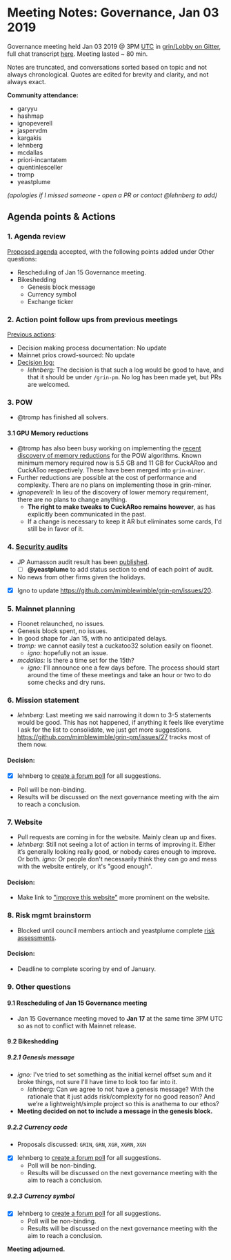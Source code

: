 # Meeting Notes: Governance, Jan 03 2019

Governance meeting held Jan 03 2019 @ 3PM [UTC](http://www.timebie.com/std/utc.php) in [grin/Lobby on Gitter](https://gitter.im/grin_community/Lobby), full chat transcript [here](https://gitter.im/grin_community/Lobby?at=5c2e238cbabbc178b21faa19). Meeting lasted ~ 80 min.

Notes are truncated, and conversations sorted based on topic and not always chronological. Quotes are edited for brevity and clarity, and not always exact. 

**Community attendance:**
* garyyu
* hashmap
* ignopeverell
* jaspervdm
* kargakis
* lehnberg
* mcdallas
* priori-incantatem
* quentinlesceller
* tromp
* yeastplume

_(apologies if I missed someone - open a PR or contact @lehnberg to add)_


## Agenda points & Actions

### 1. Agenda review
[Proposed agenda](https://github.com/mimblewimble/grin-pm/issues/31) accepted, with the following points added under Other questions:
* Rescheduling of Jan 15 Governance meeting.
* Bikeshedding
   * Genesis block message
   * Currency symbol
   * Exchange ticker

### 2. Action point follow ups from previous meetings

[Previous actions](https://github.com/mimblewimble/grin-pm/blob/master/notes/20181218-meeting-governance.md):
   * Decision making process documentation: No update
   * Mainnet prios crowd-sourced: No update
   * [Decision log:](https://github.com/mimblewimble/grin-pm/issues/30)
      * _lehnberg:_ The decision is that such a log would be good to have, and that it should be under `/grin-pm`. No log has been made yet, but PRs are welcomed.

### 3. POW
* @tromp has finished all solvers.

#### 3.1 GPU Memory reductions
* @tromp has also been busy working on implementing the [recent discovery of memory reductions](https://forum.grin.mw/t/gpu-mean-memory-reductions/1517) for the POW algorithms. Known minimum memory required now is 5.5 GB and 11 GB for CuckARoo and CuckAToo respectively. These have been merged into `grin-miner`.
* Further reductions are possible at the cost of performance and complexity. There are no plans on implementing those in grin-miner.
* _ignopeverell:_ In lieu of the discovery of lower memory requirement, there are no plans to change anything. 
   * **The right to make tweaks to CuckARoo remains however**, as has explicitly been communicated in the past.
   * If a change is necessary to keep it AR but eliminates some cards, I'd still be in favor of it.

### 4. [Security audits](https://github.com/mimblewimble/grin/issues/1609)
* JP Aumasson audit result has been [published](https://grin-tech.org/audits/jpa-audit-report).
   * [ ] **@yeastplume** to add status section to end of each point of audit.
* No news from other firms given the holidays.
* [X] Igno to update https://github.com/mimblewimble/grin-pm/issues/20.

### 5. Mainnet planning

* Floonet relaunched, no issues.
* Genesis block spent, no issues.
* In good shape for Jan 15, with no anticipated delays. 
* _tromp:_ we cannot easily test a cuckatoo32 solution easily on floonet.
   * _igno:_ hopefully not an issue.
* _mcdallas:_ Is there a time set for the 15th?
   * _igno:_ I'll announce one a few days before. The process should start around the time of these meetings and take an hour or two to do some checks and dry runs.

### 6. Mission statement

* _lehnberg:_ Last meeting we said narrowing it down to 3-5 statements would be good. This has not happened, if anything it feels like everytime I ask for the list to consolidate, we just get more suggestions. https://github.com/mimblewimble/grin-pm/issues/27 tracks most of them now.

#### Decision: 
   * [X] lehnberg to [create a forum poll](https://forum.grin.mw/t/vote-on-grins-mission-statement/1724) for all suggestions.
   * Poll will be non-binding.
   * Results will be discussed on the next governance meeting with the aim to reach a conclusion.

### 7. Website
* Pull requests are coming in for the website. Mainly clean up and fixes. 
* _lehnberg:_ Still not seeing a lot of action in terms of improving it. Either it’s generally looking really good, or nobody cares enough to improve. Or both.
   _igno:_ Or people don't necessarily think they can go and mess with the website entirely, or it's "good enough".

#### Decision:
   * Make link to ["improve this website"](https://grin-tech.org/page-contribution-howto) more prominent on the website.

### 8. Risk mgmt brainstorm
* Blocked until council members antioch and yeastplume complete [risk assessments](https://github.com/mimblewimble/docs/wiki/Risk-Brainstorming).

#### Decision:
* Deadline to complete scoring by end of January.

### 9. Other questions

#### 9.1 Rescheduling of Jan 15 Governance meeting
* Jan 15 Governance meeting moved to **Jan 17** at the same time 3PM UTC so as not to conflict with Mainnet release.

#### 9.2 Bikeshedding

##### 9.2.1 Genesis message
* _igno:_ I've tried to set something as the initial kernel offset sum and it broke things, not sure I'll have time to look too far into it.
   * _lehnberg:_ Can we agree to not have a genesis message? With the rationale that it just adds risk/complexity for no good reason? And we’re a lightweight/simple project so this is anathema to our ethos?
* **Meeting decided on not to include a message in the genesis block.**

##### 9.2.2 Currency code
* Proposals discussed: `GRIN`, `GRN`, `XGR`, `XGRN`, `XGN`
* [X] lehnberg to [create a forum poll](https://forum.grin.mw/t/vote-on-grins-currency-code/1720/) for all suggestions.
   * Poll will be non-binding.
   * Results will be discussed on the next governance meeting with the aim to reach a conclusion.

##### 9.2.3 Currency symbol
* [X] lehnberg to [create a forum poll](https://forum.grin.mw/t/vote-on-grins-currency-symbol/1726) for all suggestions.
   * Poll will be non-binding.
   * Results will be discussed on the next governance meeting with the aim to reach a conclusion.

**Meeting adjourned.**